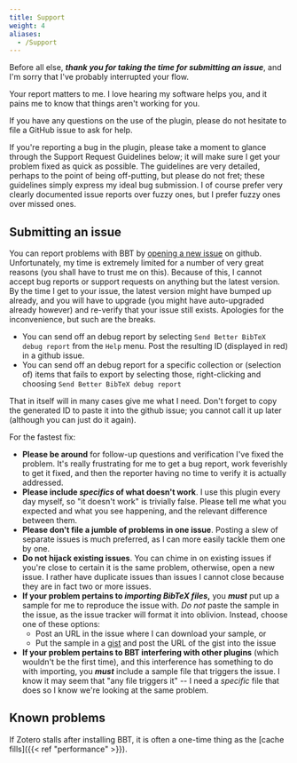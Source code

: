 ```yaml
---
title: Support
weight: 4
aliases:
  - /Support
---
```


Before all else, ***thank you for taking the time for submitting an issue***, and I'm sorry that I've probably
interrupted your flow.

Your report matters to me. I love hearing my software helps you, and it pains me to know that things aren't working for
you.

If you have any questions on the use of the plugin, please do not hesitate to file a GitHub issue to ask for help.

If you're reporting a bug in the plugin, please take a moment to glance through the Support Request Guidelines below; it will
make sure I get your problem fixed as quick as possible. The guidelines are very detailed, perhaps to the point of being off-putting, but please do not fret; these guidelines simply
express my ideal bug submission. I of course prefer very clearly documented issue reports over fuzzy ones, but I prefer
fuzzy ones over missed ones.

## Submitting an issue

You can report problems with BBT by [opening a new issue](https://github.com/retorquere/zotero-better-bibtex/issues/new) on github.
Unfortunately, my time is extremely limited for a number of very great reasons (you shall have to trust me on this). Because of this, I
cannot accept bug reports or support requests on anything but the latest version. By the time I get to your issue, the latest
version might have bumped up already, and you will have to upgrade (you might have auto-upgraded already however) and
re-verify that your issue still exists. Apologies for the inconvenience, but such are the breaks.

* You can send off an debug report by selecting `Send Better BibTeX debug report` from the `Help` menu. Post the resulting ID
  (displayed in red) in a github issue.
* You can send off an debug report for a specific collection or (selection of) items that fails to export by selecting those, right-clicking
  and choosing `Send Better BibTeX debug report`

That in itself will in many cases give me what I need. Don't forget to copy the generated ID to paste it into the github
issue; you cannot call it up later (although you can just do it again).

For the fastest fix:

* **Please be around** for follow-up questions and verification I've fixed the problem. It's really frustrating for me to get a bug report, work feverishly to get it fixed, and then the reporter having no time to verify it is actually addressed.
* **Please include *specifics* of what doesn't work**. I use this plugin every day myself, so "it doesn't work" is trivially
  false. Please tell me what you expected and what you see happening, and the relevant difference between them.
* **Please don't file a jumble of problems in one issue**. Posting a slew of separate issues is much preferred, as I can
  more easily tackle them one by one.
* **Do not hijack existing issues**. You can chime in on existing issues if you're close to certain it is the same problem,
  otherwise, open a new issue. I rather have duplicate issues than issues I cannot close because they are in fact two or
  more issues.
* **If your problem pertains to *importing BibTeX files*,** you ***must*** put up a sample for me to reproduce the issue with.
  *Do not* paste the sample in the issue, as the issue tracker will format it into oblivion. Instead, choose one of
  these options:
  * Post an URL in the issue where I can download your sample, or
  * Put the sample in a [gist](https://gist.github.com/) and post the URL of the gist into the issue
* **If your problem pertains to BBT interfering with other plugins** (which wouldn't be the first time), and this interference
  has something to do with importing, you ***must*** include a sample file that triggers the issue. I know it may seem
  that "any file triggers it" -- I need a *specific* file that does so I know we're looking at the same problem.

## Known problems

If Zotero stalls after installing BBT, it is often a one-time thing as the [cache fills]({{< ref "performance" >}}).
